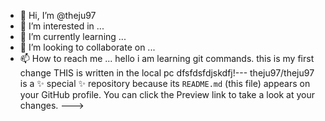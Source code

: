 - 👋 Hi, I’m @theju97
- 👀 I’m interested in ...
- 🌱 I’m currently learning ...
- 💞️ I’m looking to collaborate on ...
- 📫 How to reach me ...
hello i am learning git commands.
this is my first change
THIS is written in the local pc
dfsfdsfdjskdfj!---
theju97/theju97 is a ✨ special ✨ repository because its `README.md` (this file) appears on your GitHub profile.
You can click the Preview link to take a look at your changes.
--->
